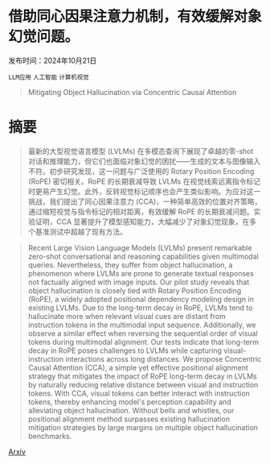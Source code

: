 # 借助同心因果注意力机制，有效缓解对象幻觉问题。

发布时间：2024年10月21日

`LLM应用` `人工智能` `计算机视觉`

> Mitigating Object Hallucination via Concentric Causal Attention

# 摘要

> 最新的大型视觉语言模型 (LVLMs) 在多模态查询下展现了卓越的零-shot 对话和推理能力，但它们也面临对象幻觉的困扰——生成的文本与图像输入不符。初步研究发现，这一问题与广泛使用的 Rotary Position Encoding (RoPE) 密切相关。RoPE 的长期衰减导致 LVLMs 在视觉线索远离指令标记时更易产生幻觉。此外，反转视觉标记顺序也会产生类似影响。为应对这一挑战，我们提出了同心因果注意力 (CCA)，一种简单高效的位置对齐策略，通过缩短视觉与指令标记的相对距离，有效缓解 RoPE 的长期衰减问题。实验证明，CCA 显著提升了模型感知能力，大幅减少了对象幻觉现象，在多个基准测试中超越了现有方法。

> Recent Large Vision Language Models (LVLMs) present remarkable zero-shot conversational and reasoning capabilities given multimodal queries. Nevertheless, they suffer from object hallucination, a phenomenon where LVLMs are prone to generate textual responses not factually aligned with image inputs. Our pilot study reveals that object hallucination is closely tied with Rotary Position Encoding (RoPE), a widely adopted positional dependency modeling design in existing LVLMs. Due to the long-term decay in RoPE, LVLMs tend to hallucinate more when relevant visual cues are distant from instruction tokens in the multimodal input sequence. Additionally, we observe a similar effect when reversing the sequential order of visual tokens during multimodal alignment. Our tests indicate that long-term decay in RoPE poses challenges to LVLMs while capturing visual-instruction interactions across long distances. We propose Concentric Causal Attention (CCA), a simple yet effective positional alignment strategy that mitigates the impact of RoPE long-term decay in LVLMs by naturally reducing relative distance between visual and instruction tokens. With CCA, visual tokens can better interact with instruction tokens, thereby enhancing model's perception capability and alleviating object hallucination. Without bells and whistles, our positional alignment method surpasses existing hallucination mitigation strategies by large margins on multiple object hallucination benchmarks.

[Arxiv](https://arxiv.org/abs/2410.15926)